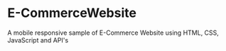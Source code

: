# E-CommerceWebsite
 A mobile responsive sample of E-Commerce Website using HTML, CSS, JavaScript and API's
 
 
 
 
